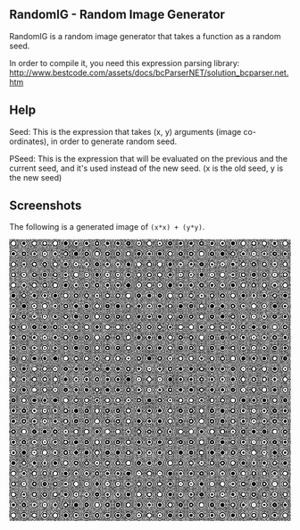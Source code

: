 RandomIG - Random Image Generator
-----
RandomIG is a random image generator that takes a function as a random seed.

In order to compile it, you need this expression parsing library: 
http://www.bestcode.com/assets/docs/bcParserNET/solution_bcparser.net.htm

Help
-----

Seed: This is the expression that takes (x, y) arguments (image co-ordinates), in order to generate random seed.

PSeed: This is the expression that will be evaluated on the previous and the current seed, and it's used instead of the new seed. (x is the old seed, y is the new seed)

Screenshots
-------------

The following is a generated image of `(x*x) + (y*y)`.

![screenshot](https://github.com/diantahoc/RandomIG/raw/master/misc/shot.png "screenshot")